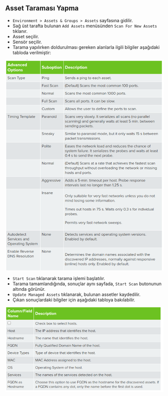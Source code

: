 ## Asset Taraması Yapma

- `Environment > Assets & Groups > Assets` sayfasına gidilir.
- Sağ üst tarafta bulunan `Add Assets` menüsünden `Scan For New Assets` tıklanır.
- Asset seçilir.
- Sensör seçilir.
- Tarama yapılırken doldurulması gereken alanlarla ilgili bilgiler aşağıdaki tabloda verilmiştir:

<p align="center">
    <img src="assets/42.png">
</p>

- `Start Scan` tıklanarak tarama işlemi başlatılır.
- Tarama tamamlandığında, sonuçlar aynı sayfada, `Start Scan` butonunun altında görünür.
- `Update Managed Assets` tıklanarak, bulunan assetler kaydedilir.
- Çıkan sonuçlardaki bilgiler için aşağıdaki tabloya bakılabilir.

<p align="center">
    <img src="assets/43.png">
</p>